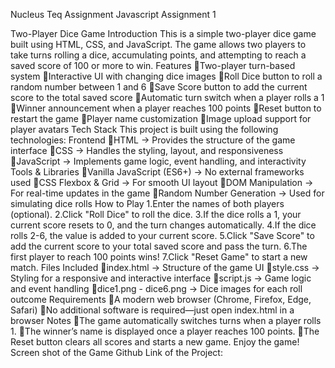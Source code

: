 Nucleus Teq Assignment
Javascript Assignment 1

Two-Player Dice Game
Introduction
This is a simple two-player dice game built using HTML, CSS, and JavaScript. The game allows two players to take turns rolling a dice, accumulating points, and attempting to reach a saved score of 100 or more to win.
Features
Two-player turn-based system
Interactive UI with changing dice images
Roll Dice button to roll a random number between 1 and 6
Save Score button to add the current score to the total saved score
Automatic turn switch when a player rolls a 1
Winner announcement when a player reaches 100 points
Reset button to restart the game
Player name customization
Image upload support for player avatars
Tech Stack
This project is built using the following technologies:
Frontend
HTML → Provides the structure of the game interface
CSS → Handles the styling, layout, and responsiveness
JavaScript → Implements game logic, event handling, and interactivity
Tools & Libraries
Vanilla JavaScript (ES6+) → No external frameworks used
CSS Flexbox & Grid → For smooth UI layout
DOM Manipulation → For real-time updates in the game
Random Number Generation → Used for simulating dice rolls
How to Play
1.Enter the names of both players (optional).
2.Click "Roll Dice" to roll the dice.
3.If the dice rolls a 1, your current score resets to 0, and the turn changes automatically.
4.If the dice rolls 2-6, the value is added to your current score.
5.Click "Save Score" to add the current score to your total saved score and pass the turn.
6.The first player to reach 100 points wins!
7.Click "Reset Game" to start a new match.
Files Included
index.html → Structure of the game UI
style.css → Styling for a responsive and interactive interface
script.js → Game logic and event handling
dice1.png - dice6.png → Dice images for each roll outcome
Requirements
A modern web browser (Chrome, Firefox, Edge, Safari)
No additional software is required—just open index.html in a browser
Notes
The game automatically switches turns when a player rolls 1.
The winner’s name is displayed once a player reaches 100 points.
The Reset button clears all scores and starts a new game.
Enjoy the game! 
Screen shot of the Game
Github Link of the Project:


